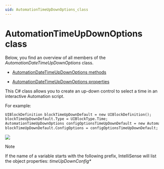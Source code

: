 ```yaml
---
uid: AutomationTimeUpDownOptions_class
---
```


# AutomationTimeUpDownOptions class

Below, you find an overview of all members of the *AutomationDateTimeUpDownOptions* class.

- [AutomationDateTimeUpDownOptions methods](xref:AutomationDateTimeUpDownOptions_methods)

- [AutomationDateTimeUpDownOptions properties](xref:AutomationDateTimeUpDownOptions_properties)

This C# class allows you to create an up-down control to select a time in an interactive Automation script.

For example:

```txt
UIBlockDefinition blockTimeUpDownDefault = new UIBlockDefinition();
blockTimeUpDownDefault.Type = UIBlockType.Time;
AutomationTimeUpDownOptions configOptionsTimeUpDownDefault = new AutomationTimeUpDownOptions();
blockTimeUpDownDefault.ConfigOptions = configOptionsTimeUpDownDefault;
```

![](~/user-guide/images/timeupdown_example.png)



> [!NOTE]
> If the name of a variable starts with the following prefix, IntelliSense will list the object properties: *timeUpDownConfig\**
>
